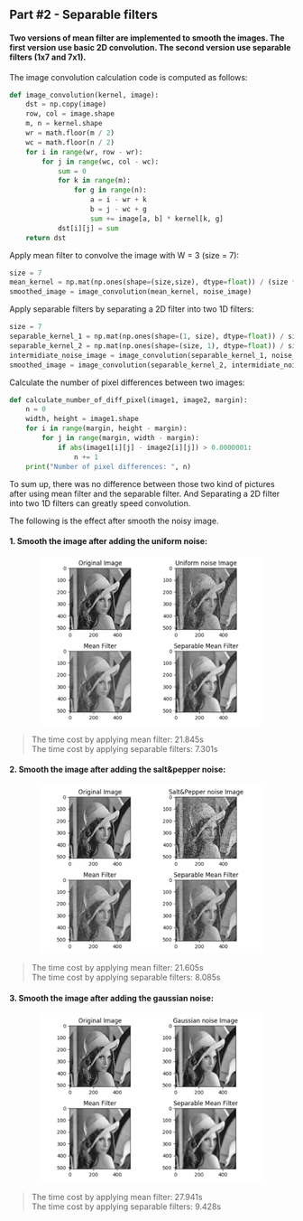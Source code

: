 ## Part #2 - Separable filters
#### Two versions of mean filter are implemented to smooth the images. The first version use basic 2D convolution. The second version use separable filters (1x7 and 7x1). 

The image convolution calculation code is computed as follows:

```python
def image_convolution(kernel, image):
    dst = np.copy(image)
    row, col = image.shape
    m, n = kernel.shape
    wr = math.floor(m / 2)
    wc = math.floor(n / 2)
    for i in range(wr, row - wr):
        for j in range(wc, col - wc):
            sum = 0
            for k in range(m):
                for g in range(n):
                    a = i - wr + k
                    b = j - wc + g
                    sum += image[a, b] * kernel[k, g]
            dst[i][j] = sum
    return dst
```

Apply mean filter to convolve the image with W = 3 (size = 7):

```python
size = 7
mean_kernel = np.mat(np.ones(shape=(size,size), dtype=float)) / (size * size)
smoothed_image = image_convolution(mean_kernel, noise_image)
```

Apply separable filters by separating a 2D filter into two 1D filters:

```python
size = 7
separable_kernel_1 = np.mat(np.ones(shape=(1, size), dtype=float)) / size
separable_kernel_2 = np.mat(np.ones(shape=(size, 1), dtype=float)) / size
intermidiate_noise_image = image_convolution(separable_kernel_1, noise_image)
smoothed_image = image_convolution(separable_kernel_2, intermidiate_noise_image)
```

Calculate the number of pixel differences between two images:

```python
def calculate_number_of_diff_pixel(image1, image2, margin):
    n = 0
    width, height = image1.shape
    for i in range(margin, height - margin):
        for j in range(margin, width - margin):
            if abs(image1[i][j] - image2[i][j]) > 0.0000001:
                n += 1
    print("Number of pixel differences: ", n)
```

To sum up, there was no difference between those two kind of pictures after using mean filter and the separable filter. And Separating a 2D filter into two 1D filters can greatly speed convolution.

The following is the effect after smooth the noisy image.

#### 1. Smooth the image after adding the uniform noise:

<div align=center><img width="400" src="../../src/uniform_noise_filter_1.png"/></div>

>The time cost by applying mean filter: 21.845s<br/>
>The time cost by applying separable filters: 7.301s

#### 2. Smooth the image after adding the salt&pepper noise:

<div align=center><img width="400" src="../../src/saltpepper_noise_filter_1.png"/></div>

>The time cost by applying mean filter: 21.605s<br/>
>The time cost by applying separable filters: 8.085s

#### 3. Smooth the image after adding the gaussian noise:

<div align=center><img width="400" src="../../src/gaussian_noise_filter_1.png"/></div>

>The time cost by applying mean filter: 27.941s<br/>
>The time cost by applying separable filters: 9.428s

